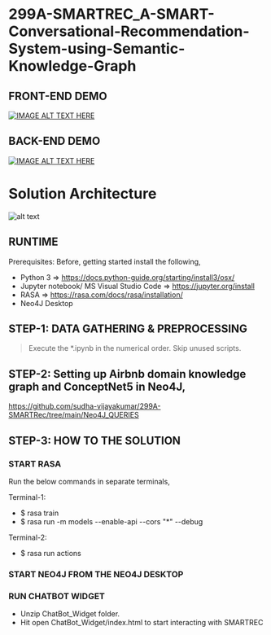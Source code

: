 # 299A-SMARTREC_A-SMART-Conversational-Recommendation-System-using-Semantic-Knowledge-Graph

## FRONT-END DEMO
[![IMAGE ALT TEXT HERE](https://img.youtube.com/vi/1_h9_2ar29I/0.jpg)](https://www.youtube.com/watch?v=1_h9_2ar29I)

## BACK-END DEMO
[![IMAGE ALT TEXT HERE](https://img.youtube.com/vi/33FOCLEwvbM/0.jpg)](https://youtu.be/33FOCLEwvbM)

# Solution Architecture
![alt text](https://github.com/sudha-vijayakumar/299A-SMARTRec/blob/main/Documents/report_diagrams/Architecture/ARCHITECTURE-HIGH.png)


## RUNTIME
Prerequisites: 
  Before, getting started install the following,
  - Python 3 => https://docs.python-guide.org/starting/install3/osx/
  - Jupyter notebook/ MS Visual Studio Code => https://jupyter.org/install
  - RASA => https://rasa.com/docs/rasa/installation/
  - Neo4J Desktop 
  
## STEP-1: DATA GATHERING & PREPROCESSING

> Execute the *.ipynb in the numerical order. 
> Skip unused scripts.


## STEP-2: Setting up Airbnb domain knowledge graph and ConceptNet5 in Neo4J,
https://github.com/sudha-vijayakumar/299A-SMARTRec/tree/main/Neo4J_QUERIES


## STEP-3: HOW TO THE SOLUTION 

### START RASA
Run the below commands in separate terminals,

Terminal-1:
- $ rasa train
- $ rasa run -m models --enable-api --cors "*" --debug

Terminal-2:
- $ rasa run actions

### START NEO4J FROM THE NEO4J DESKTOP 

### RUN CHATBOT WIDGET
   - Unzip ChatBot_Widget folder.
   - Hit open ChatBot_Widget/index.html to start interacting with SMARTREC
